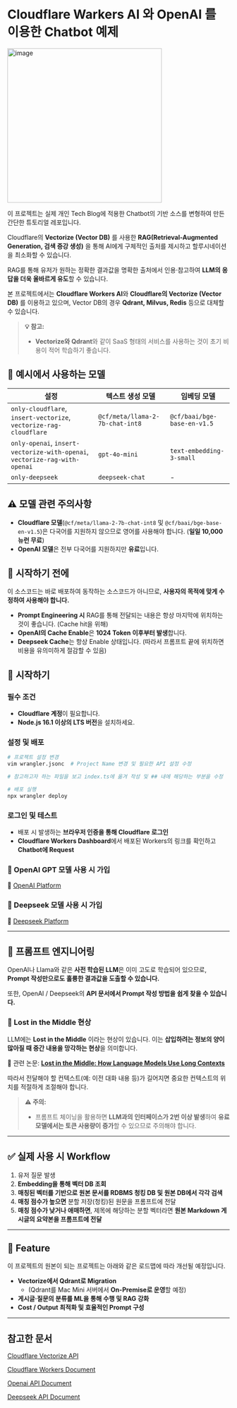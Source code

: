 # Cloudflare Warkers AI 와 OpenAI 를 이용한 Chatbot 예제

<img src="https://skrksbry.synology.me/web_images/ccha.png" alt="image" style="width:350px;"/>

이 프로젝트는 실제 개인 Tech Blog에 적용한 Chatbot의 기반 소스를 변형하여 만든 간단한 튜토리얼 레포입니다.

Cloudflare의 **Vectorize (Vector DB)** 를 사용한 **RAG(Retrieval-Augmented Generation, 검색 증강 생성)** 을 통해 AI에게 구체적인 출처를 제시하고 할루시네이션을 최소화할 수 있습니다.

RAG를 통해 유저가 원하는 정확한 결과값을 명확한 출처에서 인용·참고하여 **LLM의 응답을 더욱 올바르게 유도**할 수 있습니다.

본 프로젝트에서는 **Cloudflare Workers AI**와 **Cloudflare의 Vectorize (Vector DB)** 를 이용하고 있으며, Vector DB의 경우 **Qdrant, Milvus, Redis** 등으로 대체할 수 있습니다.

> **💡 참고:**
> - **Vectorize와 Qdrant**와 같이 SaaS 형태의 서비스를 사용하는 것이 초기 비용이 적어 학습하기 좋습니다.

## 📌 예시에서 사용하는 모델

| 설정 | 텍스트 생성 모델 | 임베딩 모델 |
|---|---|---|
| `only-cloudflare`, `insert-vectorize`, `vectorize-rag-cloudflare` | `@cf/meta/llama-2-7b-chat-int8` | `@cf/baai/bge-base-en-v1.5` |
| `only-openai`, `insert-vectorize-with-openai`, `vectorize-rag-with-openai` | `gpt-4o-mini` | `text-embedding-3-small` |
| `only-deepseek` | `deepseek-chat` | - |

## ⚠️ 모델 관련 주의사항

- **Cloudflare 모델**(`@cf/meta/llama-2-7b-chat-int8` 및 `@cf/baai/bge-base-en-v1.5`)은 다국어를 지원하지 않으므로 영어를 사용해야 합니다. (**일일 10,000 뉴런 무료**)
- **OpenAI 모델**은 전부 다국어를 지원하지만 **유료**입니다.

## 🚀 시작하기 전에
이 소스코드는 바로 배포하여 동작하는 소스코드가 아니므로, **사용자의 목적에 맞게 수정하여 사용해야 합니다.**

- **Prompt Engineering 시** RAG를 통해 전달되는 내용은 항상 마지막에 위치하는 것이 좋습니다. (Cache hit을 위해)
- **OpenAI의 Cache Enable**은 **1024 Token 이후부터 발생**합니다.
- **Deepseek Cache**는 항상 Enable 상태입니다. (따라서 프롬프트 끝에 위치하면 비용을 유의미하게 절감할 수 있음)

## 🔧 시작하기

### 필수 조건
- **Cloudflare 계정**이 필요합니다.
- **Node.js 16.1 이상의 LTS 버전**을 설치하세요.

### 설정 및 배포
```bash
# 프로젝트 설정 변경
vim wrangler.jsonc  # Project Name 변경 및 필요한 API 설정 수정

# 참고하고자 하는 파일을 보고 index.ts에 옮겨 작성 및 ## 내에 해당하는 부분을 수정

# 배포 실행
npx wrangler deploy
```

### 로그인 및 테스트
- 배포 시 발생하는 **브라우저 인증을 통해 Cloudflare 로그인**
- **Cloudflare Workers Dashboard**에서 배포된 Workers의 링크를 확인하고 **Chatbot에 Request**

### 📌 OpenAI GPT 모델 사용 시 가입
📄 [OpenAI Platform](https://platform.openai.com/)

### 📌 Deepseek 모델 사용 시 가입
📄 [Deepseek Platform](https://deepseek.com/)

---

## 🎯 프롬프트 엔지니어링

OpenAI나 Llama와 같은 **사전 학습된 LLM**은 이미 고도로 학습되어 있으므로, **Prompt 작성만으로도 훌륭한 결과값을 도출할 수 있습니다.**

또한, OpenAI / Deepseek의 **API 문서에서 Prompt 작성 방법을 쉽게 찾을 수 있습니다.**

### 🛑 Lost in the Middle 현상
LLM에는 **Lost in the Middle** 이라는 현상이 있습니다.
이는 **삽입하려는 정보의 양이 많아질 때 중간 내용을 망각하는 현상**을 의미합니다.

📄 관련 논문: **[Lost in the Middle: How Language Models Use Long Contexts](https://arxiv.org/abs/2307.03172)**

따라서 전달해야 할 컨텍스트(예: 이전 대화 내용 등)가 길어지면 중요한 컨텍스트의 위치를 적절하게 조절해야 합니다.

> **⚠️ 주의:**
> - 프롬프트 체이닝을 활용하면 **LLM과의 인터페이스가 2번 이상 발생**하여 **유료 모델에서는 토큰 사용량이 증가**할 수 있으므로 주의해야 합니다.

---

## ✅ 실제 사용 시 Workflow

1. 유저 질문 발생
2. **Embedding을 통해 벡터 DB 조회**
3. **매칭된 벡터를 기반으로 원본 문서를 RDBMS 청킹 DB 및 원본 DB에서 각각 검색**
4. **매칭 점수가 높으면** 분할 저장(청킹)된 원문을 프롬프트에 전달
5. **매칭 점수가 낮거나 애매하면**, 제목에 해당하는 분할 벡터라면 **원본 Markdown 게시글의 요약본을 프롬프트에 전달**

---

## 🔮 Feature

이 프로젝트의 원본이 되는 프로젝트는 아래와 같은 로드맵에 따라 개선될 예정입니다.

- **Vectorize에서 Qdrant로 Migration**  
  - (Qdrant를 Mac Mini 서버에서 **On-Premise로 운영**할 예정)
- **게시글·질문의 분류를 ML을 통해 수행 및 RAG 강화**
- **Cost / Output 최적화 및 효율적인 Prompt 구성**

---

## 참고한 문서

[Cloudflare Vectorize API](https://developers.cloudflare.com/api/node/resources/vectorize/)

[Cloudflare Workers Document](https://developers.cloudflare.com/workers/)

[Openai API Document](https://platform.openai.com/docs/api-reference/)

[Deepseek API Document](https://api-docs.deepseek.com/)
